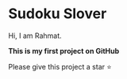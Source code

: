 # Sudoku Slover
Hi, I am Rahmat.

**This is my first project on GitHub**

Please give this project a star ⭐

